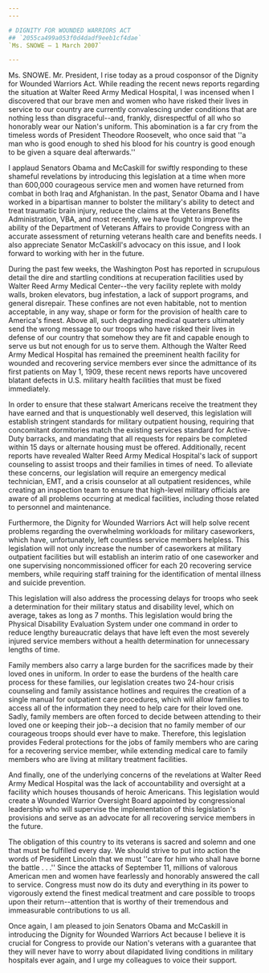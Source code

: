```yaml
---
---

# DIGNITY FOR WOUNDED WARRIORS ACT
## `2055ca499a053f0d4dadf9eeb1cf4dae`
`Ms. SNOWE — 1 March 2007`

---
```



Ms. SNOWE. Mr. President, I rise today as a proud cosponsor of the 
Dignity for Wounded Warriors Act. While reading the recent news reports 
regarding the situation at Walter Reed Army Medical Hospital, I was 
incensed when I discovered that our brave men and women who have risked 
their lives in service to our country are currently convalescing under 
conditions that are nothing less than disgraceful--and, frankly, 
disrespectful of all who so honorably wear our Nation's uniform. This 
abomination is a far cry from the timeless words of President Theodore 
Roosevelt, who once said that ''a man who is good enough to shed his 
blood for his country is good enough to be given a square deal 
afterwards.''

I applaud Senators Obama and McCaskill for swiftly responding to 
these shameful revelations by introducing this legislation at a time 
when more than 600,000 courageous service men and women have returned 
from combat in both Iraq and Afghanistan. In the past, Senator Obama 
and I have worked in a bipartisan manner to bolster the military's 
ability to detect and treat traumatic brain injury, reduce the claims 
at the Veterans Benefits Administration, VBA, and most recently, we 
have fought to improve the ability of the Department of Veterans 
Affairs to provide Congress with an accurate assessment of returning 
veterans health care and benefits needs. I also appreciate Senator 
McCaskill's advocacy on this issue, and I look forward to working with 
her in the future.



During the past few weeks, the Washington Post has reported in 
scrupulous detail the dire and startling conditions at recuperation 
facilities used by Walter Reed Army Medical Center--the very facility 
replete with moldy walls, broken elevators, bug infestation, a lack of 
support programs, and general disrepair. These confines are not even 
habitable, not to mention acceptable, in any way, shape or form for the 
provision of health care to America's finest. Above all, such degrading 
medical quarters ultimately send the wrong message to our troops who 
have risked their lives in defense of our country that somehow they are 
fit and capable enough to serve us but not enough for us to serve them. 
Although the Walter Reed Army Medical Hospital has remained the 
preeminent health facility for wounded and recovering service members 
ever since the admittance of its first patients on May 1, 1909, these 
recent news reports have uncovered blatant defects in U.S. military 
health facilities that must be fixed immediately.

In order to ensure that these stalwart Americans receive the 
treatment they have earned and that is unquestionably well deserved, 
this legislation will establish stringent standards for military 
outpatient housing, requiring that concomitant dormitories match the 
existing services standard for Active-Duty barracks, and mandating that 
all requests for repairs be completed within 15 days or alternate 
housing must be offered. Additionally, recent reports have revealed 
Walter Reed Army Medical Hospital's lack of support counseling to 
assist troops and their families in times of need. To alleviate these 
concerns, our legislation will require an emergency medical technician, 
EMT, and a crisis counselor at all outpatient residences, while 
creating an inspection team to ensure that high-level military 
officials are aware of all problems occurring at medical facilities, 
including those related to personnel and maintenance.

Furthermore, the Dignity for Wounded Warriors Act will help solve 
recent problems regarding the overwhelming workloads for military 
caseworkers, which have, unfortunately, left countless service members 
helpless. This legislation will not only increase the number of 
caseworkers at military outpatient facilities but will establish an 
interim ratio of one caseworker and one supervising noncommissioned 
officer for each 20 recovering service members, while requiring staff 
training for the identification of mental illness and suicide 
prevention.

This legislation will also address the processing delays for troops 
who seek a determination for their military status and disability 
level, which on average, takes as long as 7 months. This legislation 
would bring the Physical Disability Evaluation System under one command 
in order to reduce lengthy bureaucratic delays that have left even the 
most severely injured service members without a health determination 
for unnecessary lengths of time.

Family members also carry a large burden for the sacrifices made by 
their loved ones in uniform. In order to ease the burdens of the health 
care process for these families, our legislation creates two 24-hour 
crisis counseling and family assistance hotlines and requires the 
creation of a single manual for outpatient care procedures, which will 
allow families to access all of the information they need to help care 
for their loved one. Sadly, family members are often forced to decide 
between attending to their loved one or keeping their job--a decision 
that no family member of our courageous troops should ever have to 
make. Therefore, this legislation provides Federal protections for the 
jobs of family members who are caring for a recovering service member, 
while extending medical care to family members who are living at 
military treatment facilities.

And finally, one of the underlying concerns of the revelations at 
Walter Reed Army Medical Hospital was the lack of accountability and 
oversight at a facility which houses thousands of heroic Americans. 
This legislation would create a Wounded Warrior Oversight Board 
appointed by congressional leadership who will supervise the 
implementation of this legislation's provisions and serve as an 
advocate for all recovering service members in the future.

The obligation of this country to its veterans is sacred and solemn 
and one that must be fulfilled every day. We should strive to put into 
action the words of President Lincoln that we must ''care for him who 
shall have borne the battle . . .'' Since the attacks of September 11, 
millions of valorous American men and women have fearlessly and 
honorably answered the call to service. Congress must now do its duty 
and everything in its power to vigorously extend the finest medical 
treatment and care possible to troops upon their return--attention that 
is worthy of their tremendous and immeasurable contributions to us all.

Once again, I am pleased to join Senators Obama and McCaskill in 
introducing the Dignity for Wounded Warriors Act because I believe it 
is crucial for Congress to provide our Nation's veterans with a 
guarantee that they will never have to worry about dilapidated living 
conditions in military hospitals ever again, and I urge my colleagues 
to voice their support.
